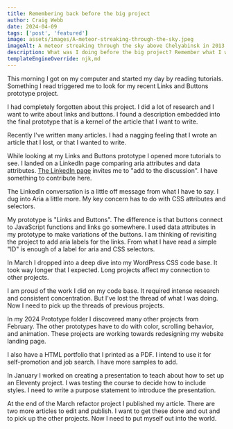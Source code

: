 ```yaml
---
title: Remembering back before the big project
author: Craig Webb
date: 2024-04-09
tags: ['post', 'featured']
image: assets/images/A-meteor-streaking-through-the-sky.jpeg
imageAlt: A meteor streaking through the sky above Chelyabinsk in 2013.
description: What was I doing before the big project? Remember what I was working on. . . 
templateEngineOverride: njk,md
---
```

This morning I got on my computer and started my day by reading tutorials. Something I read triggered me to look for my recent Links and Buttons prototype project.

I had completely forgotten about this project. I did a lot of research and I want to write about links and buttons. I found a description embedded into the final prototype that is a kernel of the article that I want to write.

Recently I've written many articles. I had a nagging feeling that I wrote an article that I lost, or that I wanted to write.

While looking at my Links and Buttons prototype I opened more tutorials to see. I landed on a LinkedIn page comparing aria attributes and data attributes. [The LinkedIn page](https://www.linkedin.com/advice/0/how-do-you-choose-between-data-attributes-aria-accessibility) invites me to "add to the discussion". I have something to contribute here.

The LinkedIn conversation is a little off message from what I have to say. I dug into Aria a little more. My key concern has to do with CSS attributes and selectors.

My prototype is "Links and Buttons". The difference is that buttons connect to JavaScript functions and links go somewhere. I used data attributes in my prototype to make variations of the buttons. I am thinking of revisiting the project to add aria labels for the links. From what I have read a simple "ID" is enough of a label for aria and CSS selectors.

In March I dropped into a deep dive into my WordPress CSS code base. It took way longer that I expected. Long projects affect my connection to other projects.

I am proud of the work I did on my code base. It required intense research and consistent concentration. But I've lost the thread of what I was doing. Now I need to pick up the threads of previous projects.

In my 2024 Prototype folder I discovered many other projects from February. The other prototypes have to do with color, scrolling behavior, and animation. These projects are working towards redesigning my website landing page.

I also have a HTML portfolio that I printed as a PDF. I intend to use it for self-promotion and job search. I have more samples to add.

In January I worked on creating a presentation to teach about how to set up an Eleventy project. I was testing the course to decide how to include styles. I need to write a purpose statement to introduce the presentation.

At the end of the March refactor project I published my article. There are two more articles to edit and publish. I want to get these done and out and to pick up the other projects. Now I need to put myself out into the world.